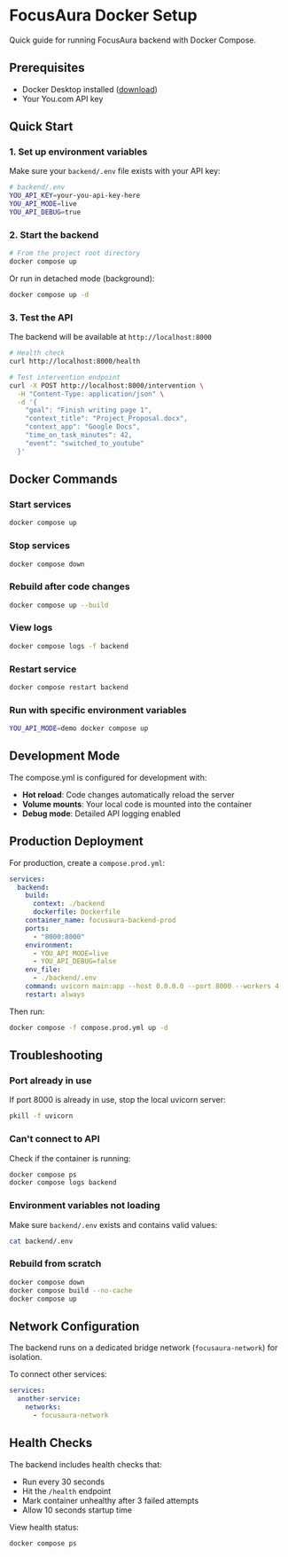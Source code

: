 # FocusAura Docker Setup

Quick guide for running FocusAura backend with Docker Compose.

## Prerequisites

- Docker Desktop installed ([download](https://www.docker.com/products/docker-desktop/))
- Your You.com API key

## Quick Start

### 1. Set up environment variables

Make sure your `backend/.env` file exists with your API key:

```bash
# backend/.env
YOU_API_KEY=your-you-api-key-here
YOU_API_MODE=live
YOU_API_DEBUG=true
```

### 2. Start the backend

```bash
# From the project root directory
docker compose up
```

Or run in detached mode (background):

```bash
docker compose up -d
```

### 3. Test the API

The backend will be available at `http://localhost:8000`

```bash
# Health check
curl http://localhost:8000/health

# Test intervention endpoint
curl -X POST http://localhost:8000/intervention \
  -H "Content-Type: application/json" \
  -d '{
    "goal": "Finish writing page 1",
    "context_title": "Project_Proposal.docx",
    "context_app": "Google Docs",
    "time_on_task_minutes": 42,
    "event": "switched_to_youtube"
  }'
```

## Docker Commands

### Start services
```bash
docker compose up
```

### Stop services
```bash
docker compose down
```

### Rebuild after code changes
```bash
docker compose up --build
```

### View logs
```bash
docker compose logs -f backend
```

### Restart service
```bash
docker compose restart backend
```

### Run with specific environment variables
```bash
YOU_API_MODE=demo docker compose up
```

## Development Mode

The compose.yml is configured for development with:
- **Hot reload**: Code changes automatically reload the server
- **Volume mounts**: Your local code is mounted into the container
- **Debug mode**: Detailed API logging enabled

## Production Deployment

For production, create a `compose.prod.yml`:

```yaml
services:
  backend:
    build:
      context: ./backend
      dockerfile: Dockerfile
    container_name: focusaura-backend-prod
    ports:
      - "8000:8000"
    environment:
      - YOU_API_MODE=live
      - YOU_API_DEBUG=false
    env_file:
      - ./backend/.env
    command: uvicorn main:app --host 0.0.0.0 --port 8000 --workers 4
    restart: always
```

Then run:
```bash
docker compose -f compose.prod.yml up -d
```

## Troubleshooting

### Port already in use
If port 8000 is already in use, stop the local uvicorn server:
```bash
pkill -f uvicorn
```

### Can't connect to API
Check if the container is running:
```bash
docker compose ps
docker compose logs backend
```

### Environment variables not loading
Make sure `backend/.env` exists and contains valid values:
```bash
cat backend/.env
```

### Rebuild from scratch
```bash
docker compose down
docker compose build --no-cache
docker compose up
```

## Network Configuration

The backend runs on a dedicated bridge network (`focusaura-network`) for isolation.

To connect other services:
```yaml
services:
  another-service:
    networks:
      - focusaura-network
```

## Health Checks

The backend includes health checks that:
- Run every 30 seconds
- Hit the `/health` endpoint
- Mark container unhealthy after 3 failed attempts
- Allow 10 seconds startup time

View health status:
```bash
docker compose ps
```
